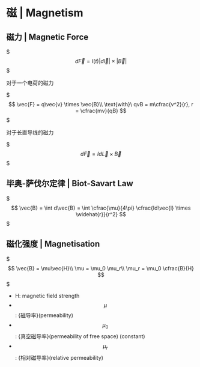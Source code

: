 # 磁 | Magnetism

## 磁力 | Magnetic Force

$$$
d\vec{F} = I(t) |d\vec{l}| \times |\vec{B}|
$$$

对于一个电荷的磁力

$$$
\vec{F} = q\vec{v} \times \vec{B}\\
\text{with}\ qvB = m\cfrac{v^2}{r}, r = \cfrac{mv}{qB}
$$$

对于长直导线的磁力

$$$
d\vec{F} = I d\vec{L} \times \vec{B}
$$$

## 毕奥-萨伐尔定律 | Biot-Savart Law

$$$
\vec{B} = \int d\vec{B} = \int \cfrac{\mu}{4\pi} \cfrac{Id\vec{l} \times \widehat{r}}{r^2}
$$$

## 磁化强度 | Magnetisation

$$$
\vec{B} = \mu\vec{H}\\
\mu = \mu_0 \mu_r\\
\mu_r = \mu_0 \cfrac{B}{H}
$$$

- H: magnetic field strength
- $$\mu$$: {磁导率}(permeability)
- $$\mu_0$$: {真空磁导率}(permeability of free space) (constant)
- $$\mu_r$$: {相对磁导率}(relative permeability)
